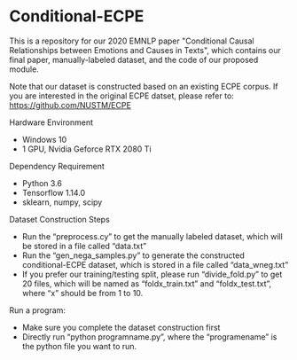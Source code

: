 # Conditional-ECPE
This is a repository for our 2020 EMNLP paper "Conditional Causal Relationships between Emotions and Causes in Texts", which contains our final paper, manually-labeled dataset, and the code of our proposed module.

Note that our dataset is constructed based on an existing ECPE corpus. If you are interested in the original ECPE datset, please refer to: https://github.com/NUSTM/ECPE

Hardware Environment
- Windows 10
- 1 GPU, Nvidia Geforce RTX 2080 Ti

Dependency Requirement
- Python 3.6
- Tensorflow 1.14.0
- sklearn, numpy, scipy

Dataset Construction Steps
- Run the “preprocess.cy” to get the manually labeled dataset, which will be stored in a file called “data.txt”
- Run the “gen_nega_samples.py” to generate the constructed conditional-ECPE dataset, which is stored in a file called “data_wneg.txt”
-	If you prefer our training/testing split, please run “divide_fold.py” to get 20 files, which will be named as “foldx_train.txt” and “foldx_test.txt”, where “x” should be from 1 to 10.

Run a program:
- Make sure you complete the dataset construction first
-	Directly run “python programname.py”, where the “programename” is the python file you want to run.

